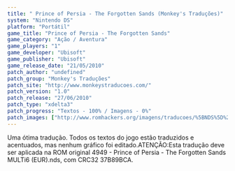 ```yaml
---
title: " Prince of Persia - The Forgotten Sands (Monkey's Traduções)"
system: "Nintendo DS"
platform: "Portátil"
game_title: "Prince of Persia - The Forgotten Sands"
game_category: "Ação / Aventura"
game_players: "1"
game_developer: "Ubisoft"
game_publisher: "Ubisoft"
game_release_date: "21/05/2010"
patch_author: "undefined"
patch_group: "Monkey's Traduções"
patch_site: "http://www.monkeystraducoes.com/"
patch_version: "1.0"
patch_release: "27/06/2010"
patch_type: "xdelta3"
patch_progress: "Textos - 100% / Imagens - 0%"
patch_images: ["http://www.romhackers.org/imagens/traducoes/%5BNDS%5D%20Prince%20of%20Persia%20-%20The%20Forgotten%20Sands%20-%20Monkey's%20Tradu%C3%A7%C3%B5es%20-%201.jpg","http://www.romhackers.org/imagens/traducoes/%5BNDS%5D%20Prince%20of%20Persia%20-%20The%20Forgotten%20Sands%20-%20Monkey's%20Tradu%C3%A7%C3%B5es%20-%202.jpg","http://www.romhackers.org/imagens/traducoes/%5BNDS%5D%20Prince%20of%20Persia%20-%20The%20Forgotten%20Sands%20-%20Monkey's%20Tradu%C3%A7%C3%B5es%20-%203.jpg"]
---
```

Uma ótima tradução. Todos os textos do jogo estão traduzidos e acentuados, mas nenhum gráfico foi editado.ATENÇÃO:Esta tradução deve ser aplicada na ROM original 4949 - Prince of Persia - The Forgotten Sands MULTi6 (EUR).nds, com CRC32 37B89BCA.
